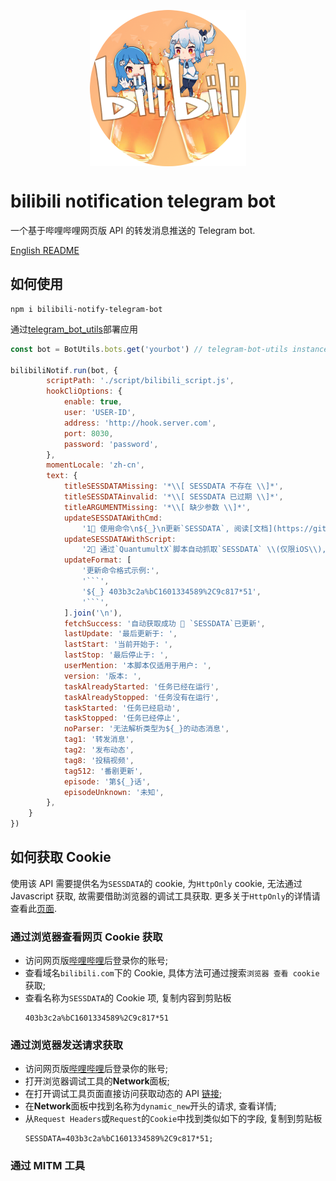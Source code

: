 <p align="center" style="align:center;height:250px;"><img width="250" src="https://github.com/MamoruDS/bilibili-notify-telegram-bot/raw/master/res/bilibili-noti-bot.png" alt="logo"></p>

# bilibili notification telegram bot

一个基于哔哩哔哩网页版 API 的转发消息推送的 Telegram bot.

[English README](README.md)

## 如何使用

```shell
npm i bilibili-notify-telegram-bot
```

通过[telegram_bot_utils](https://github.com/MamoruDS/telegram_bot_utils)部署应用

````javascript
const bot = BotUtils.bots.get('yourbot') // telegram-bot-utils instance

bilibiliNotif.run(bot, {
        scriptPath: './script/bilibili_script.js',
        hookCliOptions: {
            enable: true,
            user: 'USER-ID',
            address: 'http://hook.server.com',
            port: 8030,
            password: 'password',
        },
        momentLocale: 'zh-cn',
        text: {
            titleSESSDATAMissing: '*\\[ SESSDATA 不存在 \\]*',
            titleSESSDATAinvalid: '*\\[ SESSDATA 已过期 \\]*',
            titleARGUMENTMissing: '*\\[ 缺少参数 \\]*',
            updateSESSDATAWithCmd:
                '1⃣️ 使用命令\n${_}\n更新`SESSDATA`, 阅读[文档](https://github.com/MamoruDS/bilibili-notify-telegram-bot/blob/master/README.md#how-to-get-cookie)了解如何手动获取`SESSDATA`',
            updateSESSDATAWithScript:
                '2⃣️ 通过`QuantumultX`脚本自动抓取`SESSDATA` \\(仅限iOS\\), 通过命令\n${_}\n获取脚本',
            updateFormat: [
                '更新命令格式示例:',
                '```',
                '${_} 403b3c2a%bC1601334589%2C9c817*51',
                '```',
            ].join('\n'),
            fetchSuccess: '自动获取成功 🎉 `SESSDATA`已更新',
            lastUpdate: '最后更新于: ',
            lastStart: '当前开始于: ',
            lastStop: '最后停止于: ',
            userMention: '本脚本仅适用于用户: ',
            version: '版本: ',
            taskAlreadyStarted: '任务已经在运行',
            taskAlreadyStopped: '任务没有在运行',
            taskStarted: '任务已经启动',
            taskStopped: '任务已经停止',
            noParser: '无法解析类型为${_}的动态消息',
            tag1: '转发消息',
            tag2: '发布动态',
            tag8: '投稿视频',
            tag512: '番剧更新',
            episode: '第${_}话',
            episodeUnknown: '未知',
        },
    }
})

````

## 如何获取 Cookie

使用该 API 需要提供名为`SESSDATA`的 cookie, 为`HttpOnly` cookie, 无法通过 Javascript 获取, 故需要借助浏览器的调试工具获取. 更多关于`HttpOnly`的详情请查看此[页面](https://developer.mozilla.org/zh-CN/docs/Web/HTTP/Cookies#Cookie%E7%9A%84Secure_%E5%92%8CHttpOnly_%E6%A0%87%E8%AE%B0).

### 通过浏览器查看网页 Cookie 获取

-   访问网页版[哔哩哔哩](https://www.bilibili.com)后登录你的账号;
-   查看域名`bilibili.com`下的 Cookie, 具体方法可通过搜索`浏览器 查看 cookie`获取;
-   查看名称为`SESSDATA`的 Cookie 项, 复制内容到剪贴板
    ```
    403b3c2a%bC1601334589%2C9c817*51
    ```

### 通过浏览器发送请求获取

-   访问网页版[哔哩哔哩](https://www.bilibili.com)后登录你的账号;
-   打开浏览器调试工具的**Network**面板;
-   在打开调试工具页面直接访问获取动态的 API [链接](https://api.vc.bilibili.com/dynamic_svr/v1/dynamic_svr/dynamic_new?uid=0&type=512);
-   在**Network**面板中找到名称为`dynamic_new`开头的请求, 查看详情;
-   从`Request Headers`或`Request`的`Cookie`中找到类似如下的字段, 复制到剪贴板
    ```
    SESSDATA=403b3c2a%bC1601334589%2C9c817*51;
    ```

### 通过 MITM 工具
